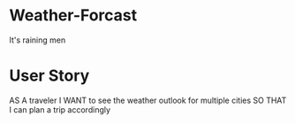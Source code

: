 # Weather-Forcast
It's raining men

# User Story
AS A traveler
I WANT to see the weather outlook for multiple cities
SO THAT I can plan a trip accordingly
